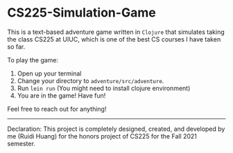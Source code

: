 # CS225-Simulation-Game

This is a text-based adventure game written in `Clojure` that simulates taking the class CS225 at UIUC, which is one of the best CS courses I have taken so far. 

To play the game: 
1. Open up your terminal
2. Change your directory to `adventure/src/adventure`.
3. Run `lein run` (You might need to install clojure environment)
4. You are in the game! Have fun!

Feel free to reach out for anything!

---
Declaration: This project is completely designed, created, and developed by me (Ruidi Huang) for the honors project of CS225 for the Fall 2021 semester.
